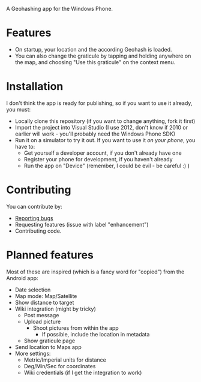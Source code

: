 A Geohashing app for the Windows Phone.

Features
========
* On startup, your location and the according Geohash is loaded.
* You can also change the graticule by tapping and holding anywhere on the map, and choosing "Use this graticule" on the context menu.

Installation
============
I don't think the app is ready for publishing, so if you want to use it already, you must:
* Locally clone this repository (if you want to change anything, fork it first)
* Import the project into Visual Studio (I use 2012, don't know if 2010 or earlier will work - you'll probably need the Windows Phone SDK)
* Run it on a simulator to try it out. If you want to use it *on your phone*, you have to:
  * Get yourself a developer account, if you don't already have one
  * Register your phone for development, if you haven't already
  * Run the app on "Device" (remember, I could be evil - be careful :) )

Contributing
============
You can contribute by:
* [Reporting bugs](https://github.com/lucaswerkmeister/wp_geohashing/issues)
* Requesting features (issue with label "enhancement")
* Contributing code.

Planned features
================
Most of these are inspired (which is a fancy word for "copied") from the Android app:
* Date selection
* Map mode: Map/Satellite
* Show distance to target
* Wiki integration (might by tricky)
  * Post message
  * Upload picture
    * Shoot pictures from within the app
      * If possible, include the location in metadata
  * Show graticule page
* Send location to Maps app
* More settings:
  * Metric/Imperial units for distance
  * Deg/Min/Sec for coordinates
  * Wiki credentials (if I get the integration to work)
